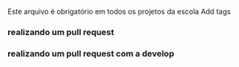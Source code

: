 Este arquivo é obrigatório em todos os projetos da escola
Add tags
### realizando um pull request
### realizando um pull request com a develop
